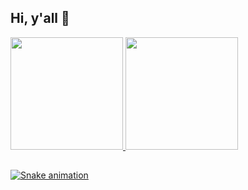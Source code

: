 ## Hi, y'all 👋

<div>
  <a href="https://github.com/fegasi">
  <img height="180em" src="https://github-readme-stats.vercel.app/api?username=fegasi&show_icons=true&theme=midnight-purple&include_all_commits=true&count_private=true"/>
  <img height="180em" src="https://github-readme-stats.vercel.app/api/top-langs/?username=fegasi&layout=compact&langs_count=7&theme=midnight-purple"/>
</div>

##

![Snake animation](https://github.com/fegasi/fegasi/blob/output/github-contribution-grid-snake.svg)
